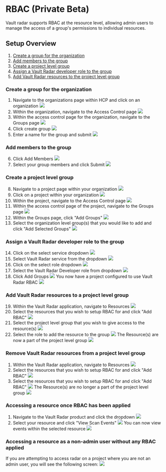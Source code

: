 # RBAC (Private Beta)

Vault radar supports RBAC at the resource level, allowing admin users to manage the access of a group's permissions to individual resources.

## Setup Overview
1. [Create a group for the organization](#create-a-group-for-the-organization)
2. [Add members to the group](#add-members-to-the-group)
3. [Create a project level group](#create-a-project-level-group)
4. [Assign a Vault Radar developer role to the group](#assign-a-vault-radar-developer-role-to-the-group)
5. [Add Vault Radar resources to the project level group](#add-vault-radar-resources-to-a-project-level-group)

### Create a group for the organization
1. Navigate to the organizations page within HCP and click on an organization ![](img/GROUP-RBAC-SETUP-1.png)
2. Within the organization, navigate to the Access Control page ![](img/GROUP-RBAC-SETUP-2.png)
3. Within the access control page for the organization, navigate to the Groups page ![](img/GROUP-RBAC-SETUP-3.png)
4. Click create group ![](img/GROUP-RBAC-SETUP-4.png)
5. Enter a name for the group and submit ![](img/GROUP-RBAC-SETUP-5.png)

### Add members to the group
6. Click Add Members ![](img/GROUP-RBAC-SETUP-6.png)
7. Select your group members and click Submit ![](img/GROUP-RBAC-SETUP-7.png)

### Create a project level group
8. Navigate to a project page within your organization ![](img/GROUP-RBAC-SETUP-8.png)
9. Click on a project within your organization ![](img/GROUP-RBAC-SETUP-9.png)
10. Within the project, navigate to the Access Control page ![](img/GROUP-RBAC-SETUP-10.png)
11. Within the access control page of the project, navigate to the Groups page ![](img/GROUP-RBAC-SETUP-11.png)
12. Within the Groups page, click "Add Groups" ![](img/GROUP-RBAC-SETUP-12.png)
13. Select the organization level group(s) that you would like to add and click "Add Selected Groups" ![](img/GROUP-RBAC-SETUP-13.png)

### Assign a Vault Radar developer role to the group
14. Click on the select service dropdown ![](img/GROUP-RBAC-SETUP-14.png)
15. Select Vault Radar service from the dropdown ![](img/GROUP-RBAC-SETUP-15.png)
16. Click on the select role dropdown ![](img/GROUP-RBAC-SETUP-16.png)
17. Select the Vault Radar Developer role from dropdown ![](img/GROUP-RBAC-SETUP-17.png)
18. Click Add Groups  ![](img/GROUP-RBAC-SETUP-18.png) 
You now have a project configured to use Vault Radar RBAC ![](img/GROUP-RBAC-SETUP-19.png)

### Add Vault Radar resources to a project level group
19. Within the Vault Radar application, navigate to Resources ![](img/RBAC-IN-APP-1.png)
20. Select the resources that you wish to setup RBAC for and click "Add RBAC" ![](img/RBAC-IN-APP-2.png)
20. Select the project level group that you wish to give access to the resource(s) ![](img/RBAC-IN-APP-3.png)
20. Select the role to add the resource to the group ![](img/RBAC-IN-APP-4.png)
The Resource(s) are now a part of the project level group ![](img/RBAC-IN-APP-5.png)

### Remove Vault Radar resources from a project level group
1. Within the Vault Radar application, navigate to Resources ![](img/RBAC-IN-APP-1.png)
2. Select the resources that you wish to setup RBAC for and click "Add RBAC" ![](img/RBAC-REMOVE-1.png)
3. Select the resources that you wish to setup RBAC for and click "Add RBAC" ![](img/RBAC-REMOVE-2.png)
The Resource(s) are no longer a part of the project level group ![](img/RBAC-IN-APP-5.png)

### Accessing a resource once RBAC has been applied
1. Navigate to the Vault Radar product and click the dropdown ![](img/RBAC-SELECT-RESOURCE-1.png)
2. Select your resource and click "View Scan Events" ![](img/RBAC-SELECT-RESOURCE-2.png)
You can now view events within the selected resource ![](img/RBAC-VIEWER-EVENTS.png)

### Accessing a resource as a non-admin user without any RBAC applied
If you are attempting to access radar on a project where you are not an admin user, you will see the following screen:  ![](img/RBAC-NO-PERMS.png)
